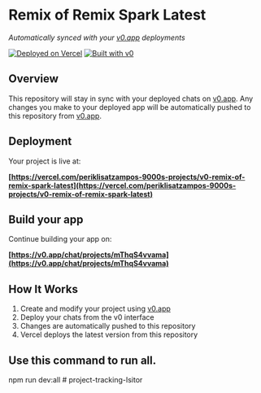 # Remix of Remix Spark Latest

*Automatically synced with your [v0.app](https://v0.app) deployments*

[![Deployed on Vercel](https://img.shields.io/badge/Deployed%20on-Vercel-black?style=for-the-badge&logo=vercel)](https://vercel.com/periklisatzampos-9000s-projects/v0-remix-of-remix-spark-latest)
[![Built with v0](https://img.shields.io/badge/Built%20with-v0.app-black?style=for-the-badge)](https://v0.app/chat/projects/mThqS4vvama)

## Overview

This repository will stay in sync with your deployed chats on [v0.app](https://v0.app).
Any changes you make to your deployed app will be automatically pushed to this repository from [v0.app](https://v0.app).

## Deployment

Your project is live at:

**[https://vercel.com/periklisatzampos-9000s-projects/v0-remix-of-remix-spark-latest](https://vercel.com/periklisatzampos-9000s-projects/v0-remix-of-remix-spark-latest)**

## Build your app

Continue building your app on:

**[https://v0.app/chat/projects/mThqS4vvama](https://v0.app/chat/projects/mThqS4vvama)**

## How It Works

1. Create and modify your project using [v0.app](https://v0.app)
2. Deploy your chats from the v0 interface
3. Changes are automatically pushed to this repository
4. Vercel deploys the latest version from this repository

## Use this command to run all.
npm run dev:all
#   p r o j e c t - t r a c k i n g - I s i t o r  
 

